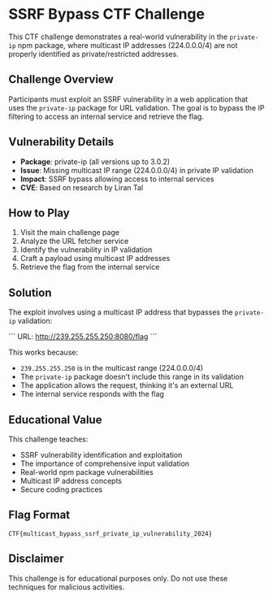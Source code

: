 # SSRF Bypass CTF Challenge

This CTF challenge demonstrates a real-world vulnerability in the `private-ip` npm package, where multicast IP addresses (224.0.0.0/4) are not properly identified as private/restricted addresses.

## Challenge Overview

Participants must exploit an SSRF vulnerability in a web application that uses the `private-ip` package for URL validation. The goal is to bypass the IP filtering to access an internal service and retrieve the flag.

## Vulnerability Details

- **Package**: private-ip (all versions up to 3.0.2)
- **Issue**: Missing multicast IP range (224.0.0.0/4) in private IP validation
- **Impact**: SSRF bypass allowing access to internal services
- **CVE**: Based on research by Liran Tal

## How to Play

1. Visit the main challenge page
2. Analyze the URL fetcher service
3. Identify the vulnerability in IP validation
4. Craft a payload using multicast IP addresses
5. Retrieve the flag from the internal service

## Solution

The exploit involves using a multicast IP address that bypasses the `private-ip` validation:

\`\`\`
URL: http://239.255.255.250:8080/flag
\`\`\`

This works because:
- `239.255.255.250` is in the multicast range (224.0.0.0/4)
- The `private-ip` package doesn't include this range in its validation
- The application allows the request, thinking it's an external URL
- The internal service responds with the flag

## Educational Value

This challenge teaches:
- SSRF vulnerability identification and exploitation
- The importance of comprehensive input validation
- Real-world npm package vulnerabilities
- Multicast IP address concepts
- Secure coding practices

## Flag Format

`CTF{multicast_bypass_ssrf_private_ip_vulnerability_2024}`

## Disclaimer

This challenge is for educational purposes only. Do not use these techniques for malicious activities.
